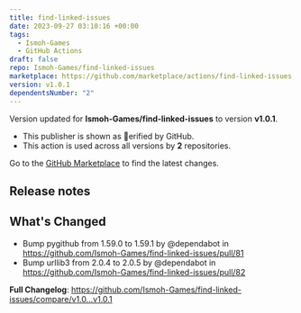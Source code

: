 ```yaml
---
title: find-linked-issues
date: 2023-09-27 03:10:16 +00:00
tags:
  - Ismoh-Games
  - GitHub Actions
draft: false
repo: Ismoh-Games/find-linked-issues
marketplace: https://github.com/marketplace/actions/find-linked-issues
version: v1.0.1
dependentsNumber: "2"
---
```



Version updated for **Ismoh-Games/find-linked-issues** to version **v1.0.1**.
- This publisher is shown as erified by GitHub.
- This action is used across all versions by **2** repositories.

Go to the [GitHub Marketplace](https://github.com/marketplace/actions/find-linked-issues) to find the latest changes.

## Release notes

## What's Changed
* Bump pygithub from 1.59.0 to 1.59.1 by @dependabot in https://github.com/Ismoh-Games/find-linked-issues/pull/81
* Bump urllib3 from 2.0.4 to 2.0.5 by @dependabot in https://github.com/Ismoh-Games/find-linked-issues/pull/82


**Full Changelog**: https://github.com/Ismoh-Games/find-linked-issues/compare/v1.0...v1.0.1
